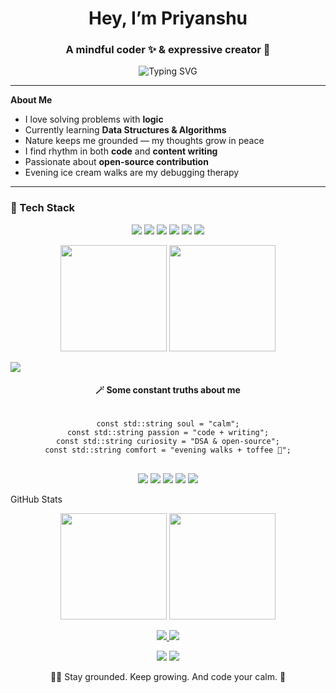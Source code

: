 <h1 align="center"> Hey, I’m Priyanshu </h1>
<h3 align="center">A mindful coder ✨ & expressive creator 🌿</h3>

<p align="center">
  <img src="https://readme-typing-svg.herokuapp.com?font=Fira+Code&pause=1000&color=F78AB9&center=true&vCenter=true&width=435&lines=She+codes+with+logic...;She+writes+with+emotion...;And+learns+with+curiosity+%F0%9F%92%AB" alt="Typing SVG" />
</p>

---

 **About Me**

-  I love solving problems with **logic**
-  Currently learning **Data Structures & Algorithms**
-  Nature keeps me grounded — my thoughts grow in peace  
-  I find rhythm in both **code** and **content writing**
-  Passionate about **open-source contribution**
-  Evening ice cream walks are my debugging therapy  

---

### 🧰 Tech Stack
<p align="center"> <img src="https://img.shields.io/badge/C++-blue?style=for-the-badge&logo=c%2B%2B&logoColor=white"/> <img src="https://img.shields.io/badge/JavaScript-yellow?style=for-the-badge&logo=javascript&logoColor=black"/> <img src="https://img.shields.io/badge/HTML5-e34c26?style=for-the-badge&logo=html5&logoColor=white"/> <img src="https://img.shields.io/badge/CSS3-264de4?style=for-the-badge&logo=css3&logoColor=white"/> <img src="https://img.shields.io/badge/Git-F05032?style=for-the-badge&logo=git&logoColor=white"/> <img src="https://img.shields.io/badge/Markdown-000000?style=for-the-badge&logo=markdown&logoColor=white"/> </p>

<p align="center"> <img src="https://github-readme-stats.vercel.app/api?username=Kumari-priyanshu&show_icons=true&theme=tokyonight&hide_border=true" height="170"> <img src="https://github-readme-stats.vercel.app/api/top-langs/?username=Kumari-priyanshu&layout=compact&theme=tokyonight&hide_border=true" height="170"> </p>

<img src="https://github-profile-summary-cards.vercel.app/api/cards/profile-details?username=Kumari-priyanshu&theme=tokyonight" />
<div align="center">

<h4>🪄 Some constant truths about me</h4>

<pre>
<code>
const std::string soul = "calm";
const std::string passion = "code + writing";
const std::string curiosity = "DSA & open-source";
const std::string comfort = "evening walks + toffee 🍬";
</code>
</pre>

</div>


<p align="center"> <img src="https://img.shields.io/badge/🌿-Nature%20Lover-brightgreen" /> <img src="https://img.shields.io/badge/🧘‍♀️-Calm%20Thinker-blue" /> <img src="https://img.shields.io/badge/💻-Code%20%2B%20Write-purple" /> <img src="https://img.shields.io/badge/✨-Dream%20Builder-yellow" /> <img src="https://img.shields.io/badge/🍦-Debug%20Therapy-pink" /> </p>

GitHub Stats
<p align="center"> <img src="https://github-readme-stats.vercel.app/api?username=Kumari-priyanshu&show_icons=true&theme=tokyonight&hide_border=true" height="170"> <img src="https://github-readme-stats.vercel.app/api/top-langs/?username=Kumari-priyanshu&layout=compact&theme=tokyonight&hide_border=true" height="170"> </p>

<p align="center"> <a href="mailto:alwayspriyanshu0209@gmail.com"> <img src="https://img.shields.io/badge/Gmail-D14836?style=for-the-badge&logo=gmail&logoColor=white" /> </a> <a href="https://www.linkedin.com/in/kumaripriyanshu/"> <img src="https://img.shields.io/badge/LinkedIn-0077B5?style=for-the-badge&logo=linkedin&logoColor=white" /> </a> </p>

<p align="center"> <img src="https://img.shields.io/badge/Open%20Source-❤️-blue?style=for-the-badge" /> <img src="https://img.shields.io/badge/Nature%20Soul-💚-green?style=for-the-badge" /> </p>
<p align="center">🧘‍♀️ Stay grounded. Keep growing. And code your calm. 🌼</p>
